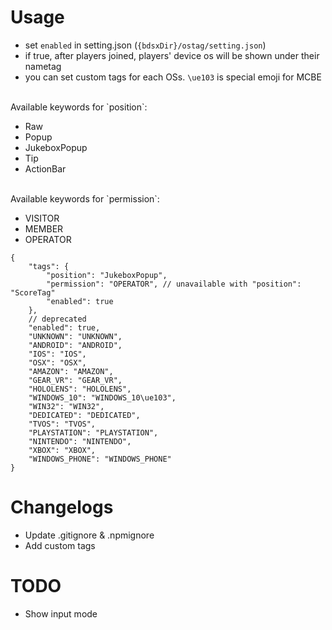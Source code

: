 # Usage

-   set `enabled` in setting.json (`{bdsxDir}/ostag/setting.json`)
-   if true, after players joined, players' device os will be shown under their nametag
-   you can set custom tags for each OSs. `\ue103` is special emoji for MCBE

<br>
Available keywords for `position`:

-   Raw
-   Popup
-   JukeboxPopup
-   Tip
-   ActionBar

<br>
Available keywords for `permission`:

-   VISITOR
-   MEMBER
-   OPERATOR

```jsonc
{
    "tags": {
        "position": "JukeboxPopup",
        "permission": "OPERATOR", // unavailable with "position": "ScoreTag"
        "enabled": true
    },
    // deprecated
    "enabled": true,
    "UNKNOWN": "UNKNOWN",
    "ANDROID": "ANDROID",
    "IOS": "IOS",
    "OSX": "OSX",
    "AMAZON": "AMAZON",
    "GEAR_VR": "GEAR_VR",
    "HOLOLENS": "HOLOLENS",
    "WINDOWS_10": "WINDOWS_10\ue103",
    "WIN32": "WIN32",
    "DEDICATED": "DEDICATED",
    "TVOS": "TVOS",
    "PLAYSTATION": "PLAYSTATION",
    "NINTENDO": "NINTENDO",
    "XBOX": "XBOX",
    "WINDOWS_PHONE": "WINDOWS_PHONE"
}
```

# Changelogs

-   Update .gitignore & .npmignore
-   Add custom tags

# TODO

-   Show input mode
